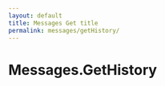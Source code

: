 ```yaml
---
layout: default
title: Messages Get title
permalink: messages/getHistory/
---
```

# Messages.GetHistory
